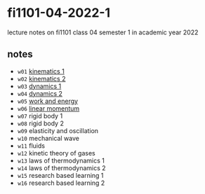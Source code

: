 # fi1101-04-2022-1
lecture notes on fi1101 class 04 semester 1 in academic year 2022


## notes
+ `w01` [kinematics 1](note/01)
+ `w02` [kinematics 2](note/02)
+ `w03` [dynamics 1](note/03)
+ `w04` [dynamics 2](note/04)
+ `w05` [work and energy](note/05)
+ `w06` [linear momentum](note/06)
+ `w07` rigid body 1
+ `w08` rigid body 2
+ `w09` elasticity and oscillation
+ `w10` mechanical wave
+ `w11` fluids
+ `w12` kinetic theory of gases
+ `w13` laws of thermodynamics 1
+ `w14` laws of thermodynamics 2
+ `w15` research based learning 1
+ `w16` research based learning 2
